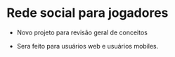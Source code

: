 # Rede social para jogadores

- Novo projeto para revisão geral de conceitos

- Sera feito para usuários web e usuários mobiles.